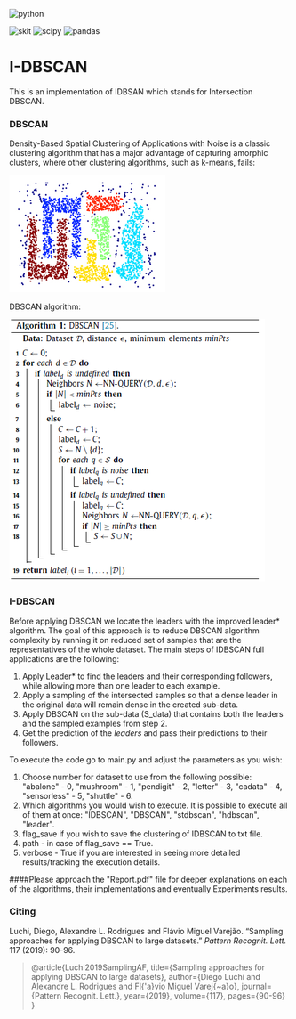 ![python](https://img.shields.io/badge/Python-3.6-orange)

![skit](https://img.shields.io/badge/scikit--learn-0.24.2-orange) ![scipy](https://img.shields.io/badge/scipy-1.5.4-lightgrey) ![pandas](https://img.shields.io/badge/pandas-1.1.5-red)

# I-DBSCAN

This is an implementation of IDBSAN which stands for Intersection DBSCAN. 

### DBSCAN

Density-Based Spatial Clustering of Applications with Noise is a classic clustering algorithm that has a major advantage of capturing amorphic clusters, where other clustering algorithms, such as k-means, fails:

 ![DBSCAN-clustering](https://github.com/tairtahar/IDBSCAN/blob/master/images/dbscan_clusters.PNG)



DBSCAN algorithm:

![DBSCAN-algorithm](https://github.com/tairtahar/IDBSCAN/blob/master/images/DBSCAN_pseudo.PNG) 


### I-DBSCAN

Before applying DBSCAN we locate the leaders with the improved leader* algorithm. The goal of this approach is to reduce DBSCAN algorithm complexity by running it on reduced set of samples that are the representatives of the whole dataset. 
The main steps of IDBSCAN full applications are the following:

1. Apply Leader* to find the leaders and their corresponding followers, while allowing more than one leader to each example.
2. Apply a sampling of the intersected samples so that a dense leader in the original data will remain dense in the created sub-data. 
3. Apply DBSCAN on the sub-data (S_data) that contains both the leaders and the sampled examples from step 2. 
4. Get the prediction of the *leaders* and pass their predictions to their followers.  


To execute the code go to main.py and adjust the parameters as you wish:
1. Choose number for dataset to use from the following possible: "abalone" - 0, "mushroom" - 1, "pendigit" - 2, "letter" - 3, "cadata" - 4, "sensorless" - 5, "shuttle" - 6.
2. Which algorithms you would wish to execute. It is possible to execute all of them at once: "IDBSCAN", "DBSCAN", "stdbscan", "hdbscan", "leader". 
3. flag_save if you wish to save the clustering of IDBSCAN to txt file.
4. path - in case of flag_save == True.
5. verbose - True if you are interested in seeing more detailed results/tracking the execution details.

####Please approach the "Report.pdf" file for deeper explanations on each of the algorithms, their implementations and eventually Experiments results. 

### Citing

Luchi, Diego, Alexandre L. Rodrigues and Flávio Miguel Varejão. “Sampling approaches for applying DBSCAN to large datasets.” *Pattern Recognit. Lett.* 117 (2019): 90-96.

> @article{Luchi2019SamplingAF,
>   title={Sampling approaches for applying DBSCAN to large datasets},
>   author={Diego Luchi and Alexandre L. Rodrigues and Fl{\'a}vio Miguel Varej{\~a}o},
>   journal={Pattern Recognit. Lett.},
>   year={2019},
>   volume={117},
>   pages={90-96}
> }